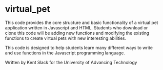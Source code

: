 # virtual_pet
This code provides the core structure and basic functionality of a virtual pet application written in Javascript and HTML. Students who download or clone this code will be adding new functions and modifying the existing functions to create virtual pets with new interesting abilities.

This code is designed to help students learn many different ways to write and use functions in the Javascript programming language.

Written by Kent Slack for the University of Advancing Technology